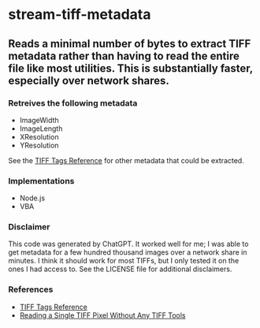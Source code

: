 # stream-tiff-metadata

## Reads a minimal number of bytes to extract TIFF metadata rather than having to read the entire file like most utilities. This is substantially faster, especially over network shares.

### Retreives the following metadata

- ImageWidth
- ImageLength
- XResolution
- YResolution

See the [TIFF Tags Reference](https://www.awaresystems.be/imaging/tiff/tifftags/baseline.html) for other metadata that could be extracted.

### Implementations

- Node.js
- VBA

### Disclaimer

This code was generated by ChatGPT. It worked well for me; I was able to get metadata for a few hundred thousand images over a network share in minutes. I think it should work for most TIFFs, but I only tested it on the ones I had access to. See the LICENSE file for additional disclaimers.

### References

- [TIFF Tags Reference](https://www.awaresystems.be/imaging/tiff/tifftags/baseline.html)
- [Reading a Single TIFF Pixel Without Any TIFF Tools](https://medium.com/planet-stories/reading-a-single-tiff-pixel-without-any-tiff-tools-fcbd43d8bd24)

